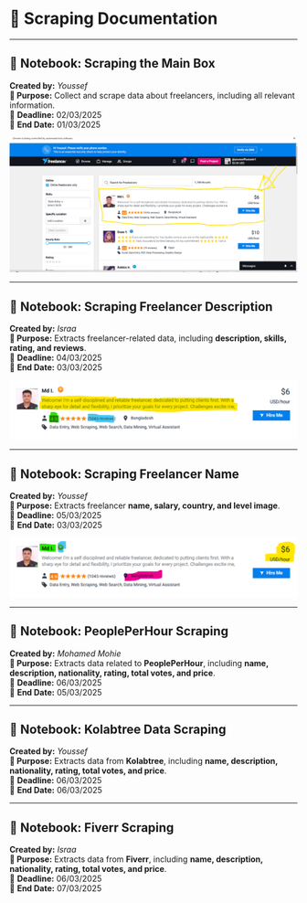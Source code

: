 # 📝 Scraping  Documentation
---

## 📌 Notebook: **Scraping the Main Box**  
**Created by:** *Youssef*  
**📌 Purpose:** Collect and scrape data about freelancers, including all relevant information.  
📅 **Deadline:** 02/03/2025  
📅 **End Date:** 01/03/2025  

![The main box](img/the_main_box.png)

---

## 📌 Notebook: **Scraping Freelancer Description**  
**Created by:** *Israa*  
**📌 Purpose:** Extracts freelancer-related data, including **description, skills, rating, and reviews**.  
📅 **Deadline:** 04/03/2025  
📅 **End Date:** 03/03/2025  

![Freelancer Level](img/discrrabtion.png)

---

## 📌 Notebook: **Scraping Freelancer Name**  
**Created by:** *Youssef*  
**📌 Purpose:** Extracts freelancer **name, salary, country, and level image**.  
📅 **Deadline:** 05/03/2025  
📅 **End Date:** 03/03/2025  

![Freelancer Level](img/name.png)

---

## 📌 Notebook: **PeoplePerHour Scraping**  
**Created by:** *Mohamed Mohie*  
**📌 Purpose:** Extracts data related to **PeoplePerHour**, including **name, description, nationality, rating, total votes, and price**.  
📅 **Deadline:** 06/03/2025  
📅 **End Date:** 05/03/2025  

---

## 📌 Notebook: **Kolabtree Data Scraping**  
**Created by:** *Youssef*  
**📌 Purpose:** Extracts data from **Kolabtree**, including **name, description, nationality, rating, total votes, and price**.  
📅 **Deadline:** 06/03/2025  
📅 **End Date:** 06/03/2025  

---

## 📌 Notebook: **Fiverr Scraping**  
**Created by:** *Israa*  
**📌 Purpose:** Extracts data from **Fiverr**, including **name, description, nationality, rating, total votes, and price**.  
📅 **Deadline:** 06/03/2025  
📅 **End Date:** 07/03/2025  
